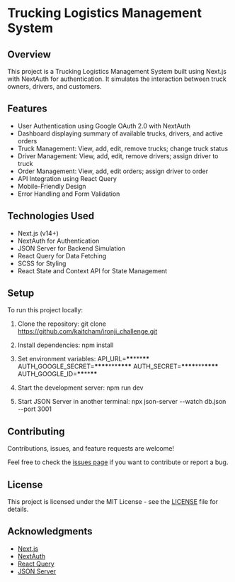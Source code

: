 # Trucking Logistics Management System

## Overview

This project is a Trucking Logistics Management System built using Next.js with NextAuth for authentication. It simulates the interaction between truck owners, drivers, and customers.

## Features

- User Authentication using Google OAuth 2.0 with NextAuth
- Dashboard displaying summary of available trucks, drivers, and active orders
- Truck Management: View, add, edit, remove trucks; change truck status
- Driver Management: View, add, edit, remove drivers; assign driver to truck
- Order Management: View, add, edit orders; assign driver to order
- API Integration using React Query
- Mobile-Friendly Design
- Error Handling and Form Validation

## Technologies Used

- Next.js (v14+)
- NextAuth for Authentication
- JSON Server for Backend Simulation
- React Query for Data Fetching
- SCSS for Styling
- React State and Context API for State Management

## Setup

To run this project locally:

1. Clone the repository:
   git clone https://github.com/kaitcham/ironji_challenge.git

2. Install dependencies:
   npm install

3. Set environment variables:
   API_URL=****\*\*****\*\*\*****\*\*****
   AUTH_GOOGLE_SECRET=**\*\*\*\***\*\*\***\*\*\*\***
   AUTH_SECRET=******\*\*\*\*******\*\*\*******\*\*\*\*******
   AUTH_GOOGLE_ID=********\*\*********\*\*********\*\*********

4. Start the development server:
   npm run dev

5. Start JSON Server in another terminal:
   npx json-server --watch db.json --port 3001

## Contributing

Contributions, issues, and feature requests are welcome!

Feel free to check the [issues page](https://github.com/yourusername/trucking-logistics-system/issues) if you want to contribute or report a bug.

## License

This project is licensed under the MIT License - see the [LICENSE](LICENSE) file for details.

## Acknowledgments

- [Next.js](https://nextjs.org/)
- [NextAuth](https://next-auth.js.org/)
- [React Query](https://react-query.vite-demo.now.expo.dev/)
- [JSON Server](https://github.com/typicode/json-server)
